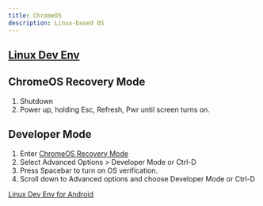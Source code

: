 ```yaml
---
title: ChromeOS
description: Linux-based OS
---
```


## [Linux Dev Env](LDE.md)

## ChromeOS Recovery Mode

1. Shutdown
2. Power up, holding Esc, Refresh, Pwr until screen turns on.

## Developer Mode

1. Enter [ChromeOS Recovery Mode](#chromeos-recovery-mode)
2. Select Advanced Options > Developer Mode or Ctrl-D
3. Press Spacebar to turn on OS verification.
4. Scroll down to Advanced options and choose Developer Mode or Ctrl-D

<div class="ab-buttons">
    <div class="item-00 box1"><a href="LDE/"><p>Linux Dev Env for Android</p></a></div>
</div>

